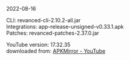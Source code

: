2022-08-16
  
CLI: revanced-cli-2.10.2-all.jar  
Integrations: app-release-unsigned-v0.33.1.apk  
Patches: revanced-patches-2.37.0.jar  

YouTube version: 17.32.35  
downloaded from: [APKMirror - YouTube](https://www.apkmirror.com/apk/google-inc/youtube/youtube-17-32-35-release/youtube-17-32-35-2-android-apk-download/)  
